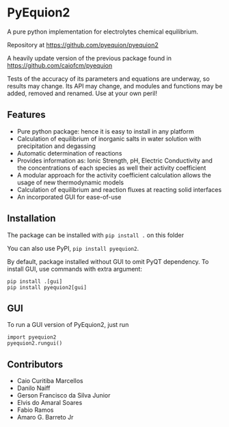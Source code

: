 # PyEquion2

A pure python implementation for electrolytes chemical equilibrium.

Repository at https://github.com/pyequion/pyequion2

A heavily update version of the previous package found in https://github.com/caiofcm/pyequion

Tests of the accuracy of its parameters and equations are underway, so results may change. Its API may change, and modules and functions may be added, removed and renamed. Use at your own peril!

## Features

- Pure python package: hence it is easy to install in any platform
- Calculation of equilibrium of inorganic salts in water solution with precipitation and degassing
- Automatic determination of reactions
- Provides information as: Ionic Strength, pH, Electric Conductivity and the concentrations of each species as well their activity coefficient
- A modular approach for the activity coefficient calculation allows the usage of new thermodynamic models
- Calculation of equilibrium and reaction fluxes at reacting solid interfaces
- An incorporated GUI for ease-of-use

## Installation

The package can be installed with `pip install .` on this folder

You can also use PyPI, `pip install pyequion2`.

By default, package installed without GUI to omit PyQT dependency.
To install GUI, use commands with extra argument:
```
pip install .[gui]
pip install pyequion2[gui]
```

## GUI

To run a GUI version of PyEquion2, just run

```
import pyequion2
pyequion2.rungui()
```


## Contributors

- Caio Curitiba Marcellos
- Danilo Naiff
- Gerson Francisco da Silva Junior
- Elvis do Amaral Soares
- Fabio Ramos
- Amaro G. Barreto Jr
